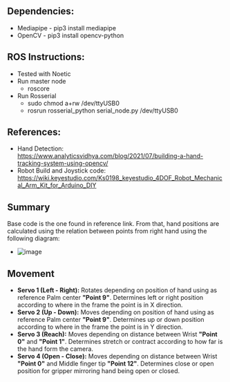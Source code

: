 ## Dependencies:
* Mediapipe - pip3 install mediapipe
* OpenCV - pip3 install opencv-python

## ROS Instructions:
* Tested with Noetic
* Run master node
  * roscore
* Run Rosserial
  * sudo chmod a+rw /dev/ttyUSB0
  * rosrun rosserial_python serial_node.py /dev/ttyUSB0 

## References:
* Hand Detection: https://www.analyticsvidhya.com/blog/2021/07/building-a-hand-tracking-system-using-opencv/
* Robot Build and Joystick code: https://wiki.keyestudio.com/Ks0198_keyestudio_4DOF_Robot_Mechanical_Arm_Kit_for_Arduino_DIY

## Summary
Base code is the one found in reference link. From that, hand positions are calculated using the relation between points from right hand using the following diagram:
* ![image](https://user-images.githubusercontent.com/49768807/136865461-2755365b-af49-41dc-b3eb-3dba6ff1eb7e.png)

## Movement
* **Servo 1 (Left - Right):** Rotates depending on position of hand using as reference Palm center **"Point 9"**. Determines left or right position according to where in the frame the point is in X direction.
* **Servo 2 (Up - Down):** Moves depending on position of hand using as reference Palm center **"Point 9"**. Determines up or down position according to where in the frame the point is in Y direction.
* **Servo 3 (Reach):** Moves depending on distance between Wrist **"Point 0"** and **"Point 1"**. Determines stretch or contract according to how far is the hand form the camera.
* **Servo 4 (Open - Close):** Moves depending on distance between Wrist **"Point 0"** and Middle finger tip **"Point 12"**. Determines close or open position for gripper mirroring hand being open or closed.
